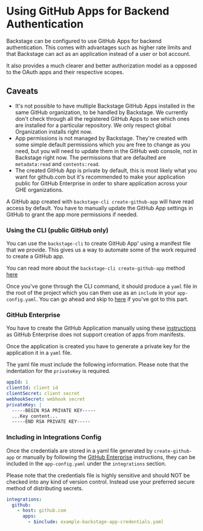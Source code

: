 # Using GitHub Apps for Backend Authentication

Backstage can be configured to use GitHub Apps for backend authentication. This
comes with advantages such as higher rate limits and that Backstage can act as
an application instead of a user or bot account.

It also provides a much clearer and better authorization model as a opposed to
the OAuth apps and their respective scopes.

## Caveats

- It's not possible to have multiple Backstage GitHub Apps installed in the same
  GitHub organization, to be handled by Backstage. We currently don't check
  through all the registered GitHub Apps to see which ones are installed for a
  particular repository. We only respect global Organization installs right now.
- App permissions is not managed by Backstage. They're created with some simple
  default permissions which you are free to change as you need, but you will
  need to update them in the GitHub web console, not in Backstage right now. The
  permissions that are defaulted are `metadata:read` and `contents:read`.
- The created GitHub App is private by default, this is most likely what you
  want for github.com but it's recommended to make your application public for
  GitHub Enterprise in order to share application across your GHE organizations.

A GitHub app created with `backstage-cli create-github-app` will have read
access by default. You have to manually update the GitHub App settings in GitHub
to grant the app more permissions if needed.

### Using the CLI (public GitHub only)

You can use the `backstage-cli` to create GitHub App' using a manifest file that
we provide. This gives us a way to automate some of the work required to create
a GitHub app.

You can read more about the `backstage-cli create-github-app` method
[here](../cli/commands.md#create-github-app)

Once you've gone through the CLI command, it should produce a `yaml` file in the
root of the project which you can then use as an `include` in your
`app-config.yaml`. You can go ahead and skip to
[here](#including-in-integrations-config) if you've got to this part.

### GitHub Enterprise

You have to create the GitHub Application manually using these
[instructions](https://docs.github.com/en/free-pro-team@latest/developers/apps/creating-a-github-app)
as GitHub Enterprise does not support creation of apps from manifests.

Once the application is created you have to generate a private key for the
application it in a `yaml` file.

The yaml file must include the following information. Please note that the
indentation for the `privateKey` is required.

```yaml
appId: 1
clientId: client id
clientSecret: client secret
webhookSecret: webhook secret
privateKey: |
  -----BEGIN RSA PRIVATE KEY-----
  ...Key content...
  -----END RSA PRIVATE KEY-----
```

### Including in Integrations Config

Once the credentials are stored in a yaml file generated by `create-github-app`
or manually by following the [GitHub Enterprise](#gitHub-enterprise)
instructions, they can be included in the `app-config.yaml` under the
`integrations` section.

Please note that the credentials file is highly sensitive and should NOT be
checked into any kind of version control. Instead use your preferred secure
method of distributing secrets.

```yaml
integrations:
  github:
    - host: github.com
      apps:
        - $include: example-backstage-app-credentials.yaml
```
